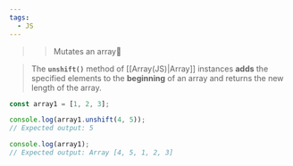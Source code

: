 ```yaml
---
tags:
  - JS
---
```

>>Mutates an array🔴

>The **`unshift()`** method of [[Array(JS)|Array]] instances **adds** the specified elements to the **beginning** of an array and returns the new length of the array.

```js
const array1 = [1, 2, 3];

console.log(array1.unshift(4, 5));
// Expected output: 5

console.log(array1);
// Expected output: Array [4, 5, 1, 2, 3]
```